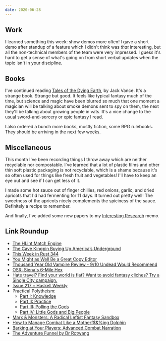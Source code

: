 ```yaml
---
date: 2020-06-28
---
```


## Work

I learned something this week: show demos more often!  I gave a short
demo after standup of a feature which I didn't think was *that*
interesting, but all the non-technical members of the team were very
impressed.  I guess it's hard to get a sense of what's going on from
short verbal updates when the topic isn't in your discipline.


## Books

I've continued reading [Tales of the Dying Earth][], by Jack Vance.
It's a strange book.  Strange but good.  It feels like typical fantasy
much of the time, but science and magic have been blurred so much that
one moment a magician will be talking about smoke demons sent to spy
on them, the next they'll be talking about growing people in vats.
It's a nice change to the usual sword-and-sorcery or epic fantasy I
read.

I also ordered a bunch more books, mostly fiction, some RPG rulebooks.
They should be arriving in the next few weeks.

[Tales of the Dying Earth]: https://en.wikipedia.org/wiki/Dying_Earth


## Miscellaneous

This month I've been recording things I throw away which are neither
recyclable nor compostable.  I've learned that a lot of plastic films
and other thin soft plastic packaging is not recyclable, which is a
shame because it's so often used for things like fresh fruit and
vegetables!  I'll have to keep an eye out and see if I can get less of
it.

I made some hot sauce out of finger chillies, red onions, garlic, and
dried apricots that I'd had fermenting for 11 days.  It turned out
pretty well!  The sweetness of the apricots nicely complements the
spiciness of the sauce.  Definitely a recipe to remember.

And finally, I've added some new papers to my [Interesting Research][]
memo.

[Interesting Research]: interesting-research.html


## Link Roundup

- [The HLint Match Engine](https://neilmitchell.blogspot.com/2020/06/the-hlint-match-engine.html)
- [The Cave Kingpin Buying Up America’s Underground](https://www.outsideonline.com/2414888/john-ackerman-caves-minnesota)
- [This Week in Rust 344](https://this-week-in-rust.org/blog/2020/06/23/this-week-in-rust-344/)
- [You Might as Well Be a Great Copy Editor](https://blog.regehr.org/archives/1471)
- [Thousand Year Old Vampire Review - 9/10 Undead Would Recommend](https://www.youtube.com/watch?v=COJcWFf0H3U)
- [OSR: Siena's 6-Mile Hex](https://coinsandscrolls.blogspot.com/2019/06/osr-sienas-6-mile-hex.html)
- [Hate travel? Find your world is flat? Want to avoid fantasy cliches? Try a Single City campaign.](https://old.reddit.com/r/DMAcademy/comments/hg0cfd/hate_travel_find_your_world_is_flat_want_to_avoid/)
- [Issue 217 :: Haskell Weekly](https://haskellweekly.news/issue/217.html)
- Practical Polytheism:
  - [Part I: Knowledge](https://acoup.blog/2019/10/25/collections-practical-polytheism-part-i-knowledge/)
  - [Part II: Practice](https://acoup.blog/2019/11/01/collections-practical-polytheism-part-ii-practice/)
  - [Part III: Polling the Gods](https://acoup.blog/2019/11/08/collections-practical-polytheism-part-iii-polling-the-gods/)
  - [Part IV: Little Gods and Big People](https://acoup.blog/2019/11/15/collections-practical-polytheism-part-iv-little-gods-and-big-people/)
- [Marx & Monsters: A Radical Leftist Fantasy Sandbox](https://rocketpropelledgame.blogspot.com/2012/06/marx-monsters-radical-leftist-fantasy.html?m=1)
- [How to Manage Combat Like a Motherf$&%ing Dolphin](https://theangrygm.com/manage-combat-like-a-dolphin/)
- [Barking at Your Players: Advanced Combat Narration](https://theangrygm.com/barking-at-your-players-advanced-combat-narration/)
- [The Adventure Funnel by Dr Rotwang](https://drive.google.com/file/d/1CXilFAAvor3_NP21EW_NGpzvRsrKaRWm/view)
